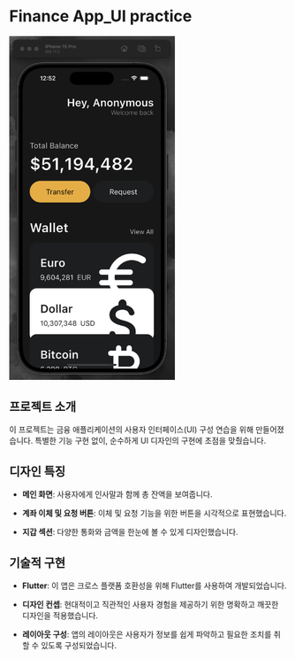 # Finance App_UI practice

<img src="assets/images/financeApp_main_Screen.png" alt="Finance App" width="300">

## 프로젝트 소개

이 프로젝트는 금융 애플리케이션의 사용자 인터페이스(UI) 구성 연습을 위해 만들어졌습니다. 
특별한 기능 구현 없이, 순수하게 UI 디자인의 구현에 초점을 맞췄습니다.

## 디자인 특징

- **메인 화면**: 사용자에게 인사말과 함께 총 잔액을 보여줍니다.

- **계좌 이체 및 요청 버튼**: 이체 및 요청 기능을 위한 버튼을 시각적으로 표현했습니다.

- **지갑 섹션**: 다양한 통화와 금액을 한눈에 볼 수 있게 디자인했습니다.

## 기술적 구현

- **Flutter**: 이 앱은 크로스 플랫폼 호환성을 위해 Flutter를 사용하여 개발되었습니다.

- **디자인 컨셉**: 현대적이고 직관적인 사용자 경험을 제공하기 위한 명확하고 깨끗한 디자인을 적용했습니다.

- **레이아웃 구성**: 앱의 레이아웃은 사용자가 정보를 쉽게 파악하고 필요한 조치를 취할 수 있도록 구성되었습니다.
